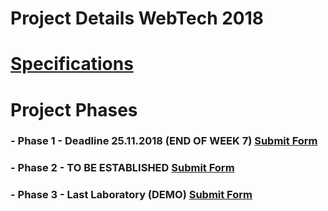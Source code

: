# Project Details WebTech 2018

# [Specifications](https://docs.google.com/document/d/1hSpu35JvciXPjgogAGos_t3CdZGmUhes-9Lgp77PYuc/edit)

# Project Phases

### -   Phase 1 - Deadline 25.11.2018 (END OF WEEK 7) [Submit Form](https://goo.gl/forms/s8iEEPHtvOuWZBCi2)
### -   Phase 2 - TO BE ESTABLISHED [Submit Form]()
### -   Phase 3 - Last Laboratory (DEMO) [Submit Form]()